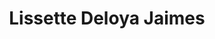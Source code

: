 ---
# Display name
title: Lissette Deloya Jaimes

# Full name (for SEO)
first_name: Lissette
last_name: Deloya Jaimes

# Username (this should match the folder name)
authors:
  - lissette-deloya-jaimes

# Is this the primary user of the site?
superuser: false

# Don't change this.
user_groups:
  - Research Assistants

# Role/position
role: Undergraduate Research Assistant

# Organizations/Affiliations
organizations:
  - name: University of North Carolina, Chapel Hill
    url: ''

interests:
  - Immigration and Education Policy
  - Perception of Women in Economics
  - Health Disparities in Population Health


# Short bio (displayed in user profile at end of posts)
bio: Lisette Deloya Jaimes is a senior at the University of North Carolina-Chapel Hill. She is majoring in Public Policy with a minor in Health and Society.

education:
  courses:
    - course: B.A., Public Policy\Health and Society Minor
      institution: University of North Carolina, Chapel Hill
      year: 2024 (expected)


# Social/Academic Networking
# For available icons, see: https://wowchemy.com/docs/getting-started/page-builder/#icons
#   For an email link, use "fas" icon pack, "envelope" icon, and a link in the
#   form "mailto:your-email@example.com" or "#contact" for contact widget.
#social:
#  - icon: envelope
#    icon_pack: fas
#    link: 'mailto:'
---